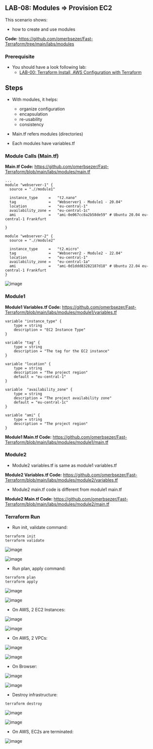 ## LAB-08: Modules => Provision EC2

This scenario shows:
- how to create and use modules 

**Code:** https://github.com/omerbsezer/Fast-Terraform/tree/main/labs/modules

### Prerequisite

- You should have a look following lab: 
  - [LAB-00: Terraform Install, AWS Configuration with Terraform](https://github.com/omerbsezer/Fast-Terraform/blob/main/LAB00-Terraform-Install-AWS-Configuration.md)

## Steps

- With modules, it helps:
  - organize configuration
  - encapsulation 
  - re-usability
  - consistency

- Main.tf refers modules (directories)
- Each modules have variables.tf


### Module Calls (Main.tf)

**Main.tf Code:** https://github.com/omerbsezer/Fast-Terraform/blob/main/labs/modules/main.tf

``` 
...
module "webserver-1" {
  source = ".//module1"

  instance_type     =   "t2.nano"
  tag               =   "Webserver1 - Module1 - 20.04"
  location          =   "eu-central-1"
  availability_zone =   "eu-central-1c"
  ami               =   "ami-0e067cc8a2b58de59" # Ubuntu 20.04 eu-central-1 Frankfurt

}

module "webserver-2" {
  source = ".//module2"

  instance_type     =   "t2.micro"
  tag               =   "Webserver2 - Module2 - 22.04"
  location          =   "eu-central-1"
  availability_zone =   "eu-central-1a"
  ami               =   "ami-0d1ddd83282187d18" # Ubuntu 22.04 eu-central-1 Frankfurt
}
``` 

![image](https://user-images.githubusercontent.com/10358317/229362702-43148537-03fc-4876-9883-ccee83a63f56.png)

### Module1

**Module1 Variables.tf Code:** https://github.com/omerbsezer/Fast-Terraform/blob/main/labs/modules/module1/variables.tf

``` 
variable "instance_type" {
    type = string
    description = "EC2 Instance Type"
}

variable "tag" {
    type = string
    description = "The tag for the EC2 instance"
}

variable "location" {
    type = string
    description = "The project region"
    default = "eu-central-1"
}

variable  "availability_zone" {
    type = string
    description = "The project availability zone"
    default = "eu-central-1c"
} 

variable "ami" {
    type = string
    description = "The project region"
}
``` 

**Module1 Main.tf Code:** https://github.com/omerbsezer/Fast-Terraform/blob/main/labs/modules/module1/main.tf


### Module2

- Module2 variables.tf is same as module1 variables.tf

**Module2 Variables.tf Code:** https://github.com/omerbsezer/Fast-Terraform/blob/main/labs/modules/module2/variables.tf

- Module2 main.tf code is different from module1 main.tf

**Module2 Main.tf Code:** https://github.com/omerbsezer/Fast-Terraform/blob/main/labs/modules/module2/main.tf

### Terraform Run

- Run init, validate command:

``` 
terraform init
terraform validate
``` 

![image](https://user-images.githubusercontent.com/10358317/229363829-54d98270-7cb6-499d-8ca5-235187945e78.png)

![image](https://user-images.githubusercontent.com/10358317/229363852-4df92036-b8d1-4206-9da9-d6769237f46f.png)

- Run plan, apply command:

``` 
terraform plan
terraform apply
``` 

![image](https://user-images.githubusercontent.com/10358317/229364064-2ac5ad88-f93c-4cb3-a803-de43a10e5885.png)

![image](https://user-images.githubusercontent.com/10358317/229364027-755c7df6-4ecb-4fe0-9c10-ee30ecfa31c0.png)

- On AWS, 2 EC2 Instances:

![image](https://user-images.githubusercontent.com/10358317/229364124-4ce9c58c-c2e2-42e6-8f00-13a8c63185a0.png)

![image](https://user-images.githubusercontent.com/10358317/229364304-23917adf-d488-4294-bc49-ce89c879817a.png)


- On AWS, 2 VPCs:

![image](https://user-images.githubusercontent.com/10358317/229364188-792953e2-0d57-4560-8591-3c13203864ab.png)

![image](https://user-images.githubusercontent.com/10358317/229364233-41b910a9-d6cc-4e09-bbb7-11dd2054de56.png)

- On Browser:

![image](https://user-images.githubusercontent.com/10358317/229364349-7572c383-e934-4e6b-b0be-f3ba4c098ac4.png)

![image](https://user-images.githubusercontent.com/10358317/229364366-ba334719-7789-42f7-b5e4-7cecfc7eb42a.png)

- Destroy infrastructure:

```
terraform destroy 
``` 

![image](https://user-images.githubusercontent.com/10358317/229364565-c6f07625-008b-4e64-a62b-dc80ea6db4e3.png)

![image](https://user-images.githubusercontent.com/10358317/229364693-bcc9c21d-d091-49ef-b176-d71cabf813fb.png)

- On AWS, EC2s are terminated:

![image](https://user-images.githubusercontent.com/10358317/229364904-22116720-7b4a-42d3-8b10-a34fc9dccafb.png)

